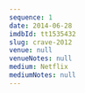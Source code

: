 ```yaml
---
sequence: 1
date: 2014-06-28
imdbId: tt1535432
slug: crave-2012
venue: null
venueNotes: null
medium: Netflix
mediumNotes: null
---
```


